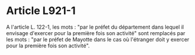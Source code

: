 # Article L921-1

A l'article L. 122-1, les mots : "par le préfet du département dans lequel il envisage d'exercer pour la première fois son activité" sont remplacés par les mots : "par le préfet de Mayotte dans le cas où l'étranger doit y exercer pour la première fois son activité".
